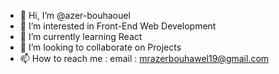 - 👋 Hi, I’m @azer-bouhaouel
- 👀 I’m interested in Front-End Web Development
- 🌱 I’m currently learning React
- 💞️ I’m looking to collaborate on Projects
- 📫 How to reach me : email : mrazerbouhawel19@gmail.com

<!---
azer-bouhaouel/azer-bouhaouel is a ✨ special ✨ repository because its `README.md` (this file) appears on your GitHub profile.
You can click the Preview link to take a look at your changes.
--->
